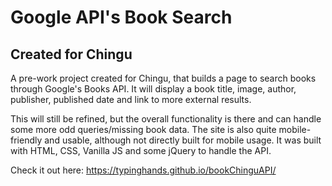 # Google API's Book Search
## Created for Chingu

A pre-work project created for Chingu, that builds a page to search books through Google's Books API.
It will display a book title, image, author, publisher, published date and link to more external results.

This will still be refined, but the overall functionality is there and can handle some more odd queries/missing book data.
The site is also quite mobile-friendly and usable, although not directly built for mobile usage.
It was built with HTML, CSS, Vanilla JS and some jQuery to handle the API.

Check it out here: https://typinghands.github.io/bookChinguAPI/
